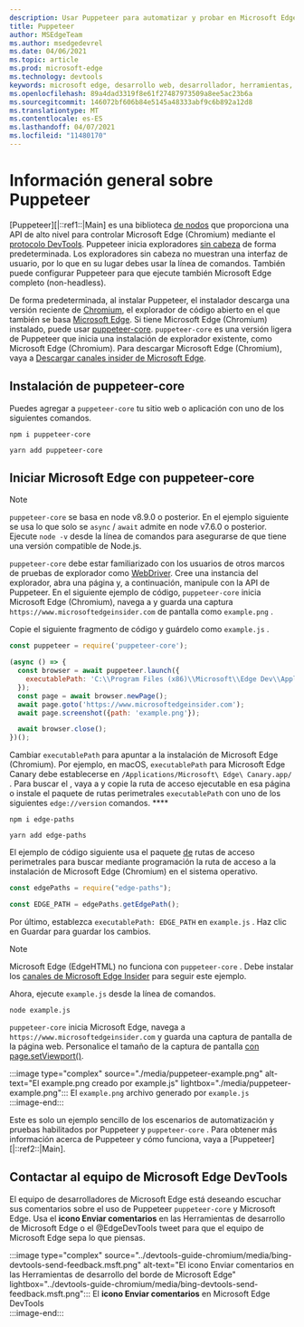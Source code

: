 ```yaml
---
description: Usar Puppeteer para automatizar y probar en Microsoft Edge
title: Puppeteer
author: MSEdgeTeam
ms.author: msedgedevrel
ms.date: 04/06/2021
ms.topic: article
ms.prod: microsoft-edge
ms.technology: devtools
keywords: microsoft edge, desarrollo web, desarrollador, herramientas, automatización, prueba
ms.openlocfilehash: 89a4dad3319f8e61f27487973509a8ee5ac23b6a
ms.sourcegitcommit: 146072bf606b84e5145a48333abf9c6b892a12d8
ms.translationtype: MT
ms.contentlocale: es-ES
ms.lasthandoff: 04/07/2021
ms.locfileid: "11480170"
---
```

# <a name="puppeteer-overview"></a>Información general sobre Puppeteer  

[Puppeteer][|::ref1::|Main] es una biblioteca [de nodos][NodejsMain] que proporciona una API de alto nivel para controlar Microsoft Edge \(Chromium\) mediante el [protocolo DevTools][GithubChromedevtoolsProtocol].  Puppeteer inicia exploradores [sin cabeza][WikiHeadlessBrowser] de forma predeterminada.  Los exploradores sin cabeza no muestran una interfaz de usuario, por lo que en su lugar debes usar la línea de comandos.  También puede configurar Puppeteer para que ejecute también Microsoft Edge completo \(non-headless\).  

De forma predeterminada, al instalar Puppeteer, el instalador descarga una versión reciente de [Chromium][ChromiumHome], el explorador de código abierto en el que también se basa [Microsoft Edge][MicrosoftBlogsWindowsExperience20181206].  Si tiene Microsoft Edge \(Chromium\) instalado, puede usar [puppeteer-core][PuppeteerApivscore].  `puppeteer-core` es una versión ligera de Puppeteer que inicia una instalación de explorador existente, como Microsoft Edge \(Chromium\).  Para descargar Microsoft Edge \(Chromium\), vaya a [Descargar canales insider de Microsoft Edge][MicrosoftedgeinsiderDownload].  

## <a name="installing-puppeteer-core"></a>Instalación de puppeteer-core  

Puedes agregar a `puppeteer-core` tu sitio web o aplicación con uno de los siguientes comandos.  

```shell
npm i puppeteer-core
```  

```shell
yarn add puppeteer-core
```  

## <a name="launch-microsoft-edge-with-puppeteer-core"></a>Iniciar Microsoft Edge con puppeteer-core  

> [!NOTE]
> `puppeteer-core` se basa en node v8.9.0 o posterior.  En el ejemplo siguiente se usa lo que solo se `async` / `await` admite en node v7.6.0 o posterior.  Ejecute `node -v` desde la línea de comandos para asegurarse de que tiene una versión compatible de Node.js.  

`puppeteer-core` debe estar familiarizado con los usuarios de otros marcos de pruebas de explorador como [WebDriver][WebdriverChromiumMain].  Cree una instancia del explorador, abra una página y, a continuación, manipule con la API de Puppeteer.  En el siguiente ejemplo de código, `puppeteer-core` inicia Microsoft Edge \(Chromium\), navega a y guarda una captura `https://www.microsoftedgeinsider.com` de pantalla como `example.png` .  

Copie el siguiente fragmento de código y guárdelo como `example.js` .  

```javascript
const puppeteer = require('puppeteer-core');

(async () => {
  const browser = await puppeteer.launch({
    executablePath: 'C:\\Program Files (x86)\\Microsoft\\Edge Dev\\Application\\msedge.exe'
  });
  const page = await browser.newPage();
  await page.goto('https://www.microsoftedgeinsider.com');
  await page.screenshot({path: 'example.png'});

  await browser.close();
})();
```  

Cambiar `executablePath` para apuntar a la instalación de Microsoft Edge \(Chromium\).  Por ejemplo, en macOS, `executablePath` para Microsoft Edge Canary debe establecerse en `/Applications/Microsoft\ Edge\ Canary.app/` .  Para buscar el , vaya a y copie la ruta de acceso ejecutable en esa página o instale el paquete de rutas perimetrales `executablePath` con uno de los siguientes `edge://version` comandos. **** [][npmEdgePaths]  

```shell
npm i edge-paths
```  

```shell
yarn add edge-paths
```  
 
El ejemplo de código siguiente usa el paquete [de][npmEdgePaths] rutas de acceso perimetrales para buscar mediante programación la ruta de acceso a la instalación de Microsoft Edge \(Chromium\) en el sistema operativo.

```javascript
const edgePaths = require("edge-paths");

const EDGE_PATH = edgePaths.getEdgePath();
```

Por último, establezca `executablePath: EDGE_PATH` en `example.js` .  Haz clic en Guardar para guardar los cambios.  

> [!NOTE]
> Microsoft Edge \(EdgeHTML\) no funciona con `puppeteer-core` .  Debe instalar los [canales de Microsoft Edge Insider][MicrosoftedgeinsiderDownload] para seguir este ejemplo.  

Ahora, ejecute `example.js` desde la línea de comandos.  

```shell
node example.js
```  

`puppeteer-core` inicia Microsoft Edge, navega a `https://www.microsoftedgeinsider.com` y guarda una captura de pantalla de la página web.  Personalice el tamaño de la captura de pantalla [con page.setViewport()][PuppeteerApipagesetviewport].  

:::image type="complex" source="./media/puppeteer-example.png" alt-text="El example.png creado por example.js" lightbox="./media/puppeteer-example.png":::
   El `example.png` archivo generado por `example.js`  
:::image-end:::  

Este es solo un ejemplo sencillo de los escenarios de automatización y pruebas habilitados por Puppeteer y `puppeteer-core` .  Para obtener más información acerca de Puppeteer y cómo funciona, vaya a [Puppeteer][|::ref2::|Main].  

## <a name="getting-in-touch-with-the-microsoft-edge-devtools-team"></a>Contactar al equipo de Microsoft Edge DevTools  

El equipo de desarrolladores de Microsoft Edge está deseando escuchar sus comentarios sobre el uso de Puppeteer `puppeteer-core` y Microsoft Edge.  Usa el **icono Enviar comentarios** en las Herramientas de desarrollo de Microsoft Edge o el @EdgeDevTools tweet para que el equipo de Microsoft Edge sepa lo que piensas. [][TwitterIntentTweetEdgedevtools]  

:::image type="complex" source="../devtools-guide-chromium/media/bing-devtools-send-feedback.msft.png" alt-text="El icono Enviar comentarios en las Herramientas de desarrollo del borde de Microsoft Edge" lightbox="../devtools-guide-chromium/media/bing-devtools-send-feedback.msft.png":::
   El **icono Enviar comentarios** en Microsoft Edge DevTools  
:::image-end:::  

<!--## See also  

*   [WebDriver (Chromium)][WebdriverChromiumMain]  
*   [WebDriver (EdgeHTML)][ArchiveMicrosoftEdgeLegacyDeveloperWebdriverIndex]  
*   [Chrome DevTools Protocol Viewer on GitHub][GithubChromedevtoolsProtocol]  
*   [Microsoft Edge:  Making the web better through more open source collaboration on Microsoft Experience Blog][MicrosoftBlogsWindowsExperience20181206]  
*   [Download Microsoft Edge Insider Channels][MicrosoftedgeinsiderDownload]  
*   [Chromium on The Chromium Projects][ChromiumHome]  
*   [Node.js][NodejsMain]  
*   [Puppeteer][PuppeteerMain]  
*   [puppeteer vs. puppeteer-core][PuppeteerApivscore]  
*   [page.setViewport() on Puppeteer][PuppeteerApipagesetviewport]  
*   [Headless browser on Wikipedia][WikiHeadlessBrowser]  -->  

<!-- links -->  

[WebdriverChromiumMain]: ../webdriver-chromium/index.md "WebDriver (Chromium) | Microsoft Docs"  

<!--  [ArchiveMicrosoftEdgeLegacyDeveloperWebdriverIndex]: /archive/microsoft-edge/legacy/developer/webdriver/index "WebDriver (EdgeHTML) | Microsoft Docs"  -->  

[GithubChromedevtoolsProtocol]: https://chromedevtools.github.io/devtools-protocol "Chrome DevTools Protocol Viewer | GitHub"  

[MicrosoftBlogsWindowsExperience20181206]: https://blogs.windows.com/windowsexperience/2018/12/06/microsoft-edge-making-the-web-better-through-more-open-source-collaboration "Microsoft Edge: mejorar la web a través de más colaboración de código | Blog de experiencia de Microsoft"  

[MicrosoftedgeinsiderDownload]: https://www.microsoftedgeinsider.com/download "Descargar Microsoft Edge Insider Channels"  

[ChromiumHome]: https://www.chromium.org/Home "Chromium | Los proyectos de Chromium"  

[NodejsMain]: https://nodejs.org "Node.js"  

[npmEdgePaths]: https://www.npmjs.com/package/edge-paths "Rutas de acceso perimetrales | npm"  

[PuppeteerMain]: https://pptr.dev "Titiritero"  
[PuppeteerApivscore]: https://pptr.dev/#?product=Puppeteer&version=v2.0.0&show=api-puppeteer-vs-puppeteer-core "titiritero vs. titiritero-core | Titiritero"  
[PuppeteerApipagesetviewport]: https://pptr.dev/#?product=Puppeteer&version=v2.0.0&show=api-pagesetviewportviewport "page.setViewport(viewport) | Titiritero"  

[TwitterIntentTweetEdgedevtools]: https://twitter.com/intent/tweet?text=@EdgeDevTools "@EdgeDevTools: publicar un mensaje de | Twitter"  

[WikiHeadlessBrowser]: https://en.wikipedia.org/wiki/Headless_browser "Explorador sin cabeza | Wikipedia"  
